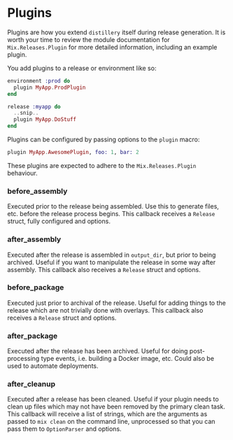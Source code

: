 # Plugins

Plugins are how you extend `distillery` itself during release generation. It is worth your time
to review the module documentation for `Mix.Releases.Plugin` for more detailed information,
including an example plugin.

You add plugins to a release or environment like so:

```elixir
environment :prod do
  plugin MyApp.ProdPlugin
end

release :myapp do
  ..snip..
  plugin MyApp.DoStuff
end
```

Plugins can be configured by passing options to the `plugin` macro:

```elixir
plugin MyApp.AwesomePlugin, foo: 1, bar: 2
```

These plugins are expected to adhere to the `Mix.Releases.Plugin` behaviour.

### before_assembly

Executed prior to the release being assembled. Use this to generate files, etc. before the release
process begins. This callback receives a `Release` struct, fully configured and options.

### after_assembly

Executed after the release is assembled in `output_dir`, but prior to being archived. Useful
if you want to manipulate the release in some way after assembly. This callback also receives a
`Release` struct and options.

### before_package

Executed just prior to archival of the release. Useful for adding things to the release which are not
trivially done with overlays. This callback also receives a `Release` struct and options.

### after_package

Executed after the release has been archived. Useful for doing post-processing type events, i.e. building
a Docker image, etc. Could also be used to automate deployments.

### after_cleanup

Executed after a release has been cleaned. Useful if your plugin needs to clean up files which may not
have been removed by the primary clean task. This callback will receive a list of strings, which are the
arguments as passed to `mix clean` on the command line, unprocessed so that you can pass them to `OptionParser` and options.
